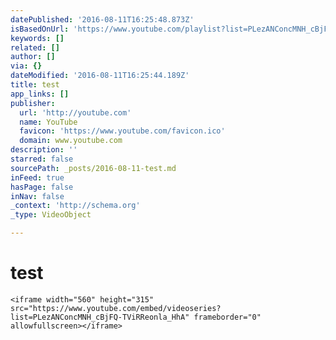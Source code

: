 ```yaml
---
datePublished: '2016-08-11T16:25:48.873Z'
isBasedOnUrl: 'https://www.youtube.com/playlist?list=PLezANConcMNH_cBjFQ-TViRReonla_HhA'
keywords: []
related: []
author: []
via: {}
dateModified: '2016-08-11T16:25:44.189Z'
title: test
app_links: []
publisher:
  url: 'http://youtube.com'
  name: YouTube
  favicon: 'https://www.youtube.com/favicon.ico'
  domain: www.youtube.com
description: ''
starred: false
sourcePath: _posts/2016-08-11-test.md
inFeed: true
hasPage: false
inNav: false
_context: 'http://schema.org'
_type: VideoObject

---
```

# test

    <iframe width="560" height="315" src="https://www.youtube.com/embed/videoseries?list=PLezANConcMNH_cBjFQ-TViRReonla_HhA" frameborder="0" allowfullscreen></iframe>
